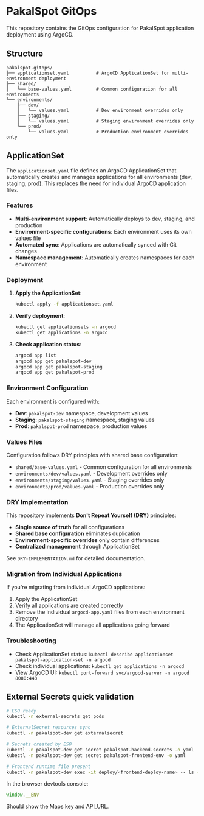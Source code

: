 # PakalSpot GitOps

This repository contains the GitOps configuration for PakalSpot application deployment using ArgoCD.

## Structure

```
pakalspot-gitops/
├── applicationset.yaml          # ArgoCD ApplicationSet for multi-environment deployment
├── shared/
│   └── base-values.yaml         # Common configuration for all environments
└── environments/
    ├── dev/
    │   └── values.yaml          # Dev environment overrides only
    ├── staging/
    │   └── values.yaml          # Staging environment overrides only
    └── prod/
        └── values.yaml          # Production environment overrides only
```

## ApplicationSet

The `applicationset.yaml` file defines an ArgoCD ApplicationSet that automatically creates and manages applications for all environments (dev, staging, prod). This replaces the need for individual ArgoCD application files.

### Features

- **Multi-environment support**: Automatically deploys to dev, staging, and production
- **Environment-specific configurations**: Each environment uses its own values file
- **Automated sync**: Applications are automatically synced with Git changes
- **Namespace management**: Automatically creates namespaces for each environment

### Deployment

1. **Apply the ApplicationSet**:
   ```bash
   kubectl apply -f applicationset.yaml
   ```

2. **Verify deployment**:
   ```bash
   kubectl get applicationsets -n argocd
   kubectl get applications -n argocd
   ```

3. **Check application status**:
   ```bash
   argocd app list
   argocd app get pakalspot-dev
   argocd app get pakalspot-staging
   argocd app get pakalspot-prod
   ```

### Environment Configuration

Each environment is configured with:

- **Dev**: `pakalspot-dev` namespace, development values
- **Staging**: `pakalspot-staging` namespace, staging values  
- **Prod**: `pakalspot-prod` namespace, production values

### Values Files

Configuration follows DRY principles with shared base configuration:
- `shared/base-values.yaml` - Common configuration for all environments
- `environments/dev/values.yaml` - Development overrides only
- `environments/staging/values.yaml` - Staging overrides only
- `environments/prod/values.yaml` - Production overrides only

### DRY Implementation

This repository implements **Don't Repeat Yourself (DRY)** principles:
- **Single source of truth** for all configurations
- **Shared base configuration** eliminates duplication
- **Environment-specific overrides** only contain differences
- **Centralized management** through ApplicationSet

See `DRY-IMPLEMENTATION.md` for detailed documentation.

### Migration from Individual Applications

If you're migrating from individual ArgoCD applications:

1. Apply the ApplicationSet
2. Verify all applications are created correctly
3. Remove the individual `argocd-app.yaml` files from each environment directory
4. The ApplicationSet will manage all applications going forward

### Troubleshooting

- Check ApplicationSet status: `kubectl describe applicationset pakalspot-application-set -n argocd`
- Check individual applications: `kubectl get applications -n argocd`
- View ArgoCD UI: `kubectl port-forward svc/argocd-server -n argocd 8080:443`

## External Secrets quick validation

```bash
# ESO ready
kubectl -n external-secrets get pods

# ExternalSecret resources sync
kubectl -n pakalspot-dev get externalsecret

# Secrets created by ESO
kubectl -n pakalspot-dev get secret pakalspot-backend-secrets -o yaml
kubectl -n pakalspot-dev get secret pakalspot-frontend-env -o yaml

# Frontend runtime file present
kubectl -n pakalspot-dev exec -it deploy/<frontend-deploy-name> -- ls -l /usr/share/nginx/html | grep env-config.js
```

In the browser devtools console:

```javascript
window.__ENV
```

Should show the Maps key and API_URL.
